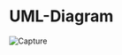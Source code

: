 # UML-Diagram

![Capture](https://user-images.githubusercontent.com/104839076/225274697-b0014f46-0779-4e42-9d01-686776a65f5e.PNG)

